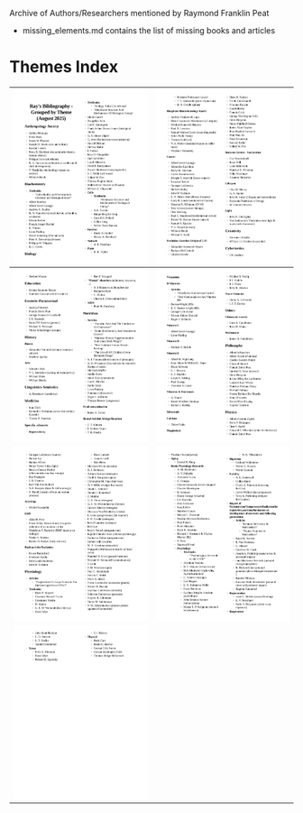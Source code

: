 Archive of Authors/Researchers mentioned by Raymond Franklin Peat
- missing_elements.md contains the list of missing books and articles

# Themes Index

| ![Bibliography1](img/bibliography_by_theme-1.png) | ![Bibliography2](img/bibliography_by_theme-2.png) |
|:---------------:|:---------------:|
| ![Bibliography3](img/bibliography_by_theme-3.png) | ![Bibliography4](img/bibliography_by_theme-4.png) |
| ![Bibliography5](img/bibliography_by_theme-5.png) | ![Bibliography6](img/bibliography_by_theme-6.png) |
| ![Bibliography7](img/bibliography_by_theme-7.png) |  |


